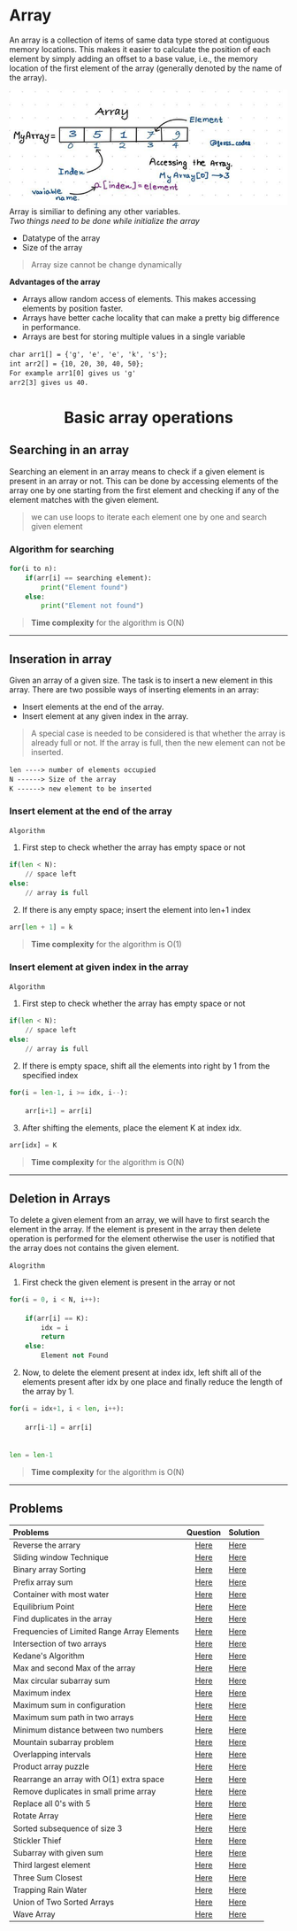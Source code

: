 # Array
An array is a collection of items of same data type stored at contiguous memory locations. This makes it easier to calculate the position of each element by simply adding an offset to a base value, i.e., the memory location of the first element of the array (generally denoted by the name of the array).

![array](image/array.png)<br>
Array is similiar to defining any other variables.<br>
*Two things need to be done while initialize the array*<br>
- Datatype of the array
- Size of the array
> Array size cannot be change dynamically<br>

**Advantages of the array**
 - Arrays allow random access of elements. This makes accessing elements by position faster.
 - Arrays have better cache locality that can make a pretty big difference in performance.
 - Arrays are best for storing multiple values in a single variable

 `char arr1[] = {'g', 'e', 'e', 'k', 's'};`<br>
 `int arr2[] = {10, 20, 30, 40, 50};`<br>
 `For example arr1[0] gives us 'g'`<br>
 `arr2[3] gives us 40.`<br>
<h1 align="center">Basic array operations</h1>

## Searching in an array
Searching an element in an array means to check if a given element is present in an array or not. This can be done by accessing elements of the array one by one starting from the first element and checking if any of the element matches with the given element.
> we can use loops to iterate each element one by one and search given element

### Algorithm for searching
```python
for(i to n):
    if(arr[i] == searching element):
        print("Element found")
    else:
        print("Element not found")
```
> **Time complexity** for the algorithm is O(N)
---

## Inseration in array

Given an array of a given size. The task is to insert a new element in this array. There are two possible ways of inserting elements in an array:
- Insert elements at the end of the array.
- Insert element at any given index in the array.

> A special case is needed to be considered is that whether the array is already full or not. If the array is full, then the new element can not be inserted.


`len ----> number of elements occupied`<br>
`N ------> Size of the array`<br>
`K ------> new element to be inserted`<br>

### Insert element at the end of the array
`Algorithm` <br>
1. First step to check whether the array has empty space or not
```python
if(len < N):
    // space left
else:
    // array is full
```
2. If there is any empty space; insert the element into len+1 index

```python
arr[len + 1] = k
```
> **Time complexity** for the algorithm is O(1)

### Insert element at given index in the array
`Algorithm`
1. First step to check whether the array has empty space or not
```python
if(len < N):
    // space left
else:
    // array is full
```
2. If there is empty space, shift all the elements into right by 1 from the specified index
```python
for(i = len-1, i >= idx, i--):

    arr[i+1] = arr[i]

```
3. After shifting the elements, place the element K at index idx.
```python
arr[idx] = K

```
> **Time complexity** for the algorithm is O(N)

---

## Deletion in Arrays
To delete a given element from an array, we will have to first search the element in the array. If the element is present in the array then delete operation is performed for the element otherwise the user is notified that the array does not contains the given element.

`Alogrithm`<br>
1. First check the given element is present in the array or not
```python
for(i = 0, i < N, i++):

    if(arr[i] == K):
        idx = i
        return
    else:
        Element not Found


```
2. Now, to delete the element present at index idx, left shift all of the elements present after idx by one place and finally reduce the length of the array by 1.

```python
for(i = idx+1, i < len, i++):

    arr[i-1] = arr[i]


len = len-1


```
> **Time complexity** for the algorithm is O(N)
---
## Problems

| Problems    | Question  |  Solution |     
| :------------- |:-------------:| ------- |
| Reverse the arrary    | [Here]() |  [Here]() | 
| Sliding window Technique     | [Here]() |  [Here]() | 
| Binary array Sorting | [Here]() |  [Here]() |
| Prefix array sum | [Here]() |  [Here]() |
| Container with most water | [Here]() |  [Here]() |
| Equilibrium Point | [Here]() |  [Here]() |
| Find duplicates in the array | [Here]() |  [Here]() |
| Frequencies of Limited Range Array Elements | [Here]() |  [Here]() |
| Intersection of two arrays | [Here]() |  [Here]() |
| Kedane's Algorithm | [Here]() |  [Here]() |
| Max and second Max of the array | [Here]() |  [Here]() |
| Max circular subarray sum  | [Here]() |  [Here]() |
| Maximum index  | [Here]() |  [Here]() |
| Maximum sum in configuration  | [Here]() |  [Here]() |
| Maximum sum path in two arrays  | [Here]() |  [Here]() |
| Minimum distance between two numbers  | [Here]() |  [Here]() |
| Mountain subarray problem  | [Here]() |  [Here]() |
| Overlapping intervals  | [Here]() |  [Here]() |
| Product array puzzle   | [Here]() |  [Here]() |
| Rearrange an array with O(1) extra space   | [Here]() |  [Here]() |
| Remove duplicates in small prime array   | [Here]() |  [Here]() |
| Replace all 0's with 5   | [Here]() |  [Here]() |
| Rotate Array   | [Here]() |  [Here]() |
| Sorted subsequence of size 3  | [Here]() |  [Here]() |
| Stickler Thief   | [Here]() |  [Here]() |
| Subarray with given sum   | [Here]() |  [Here]() |
| Third largest element  | [Here]() |  [Here]() |
| Three Sum Closest   | [Here]() |  [Here]() |
| Trapping Rain Water   | [Here]() |  [Here]() |
| Union of Two Sorted Arrays   | [Here]() |  [Here]() |
| Wave Array   | [Here]() |  [Here]() |